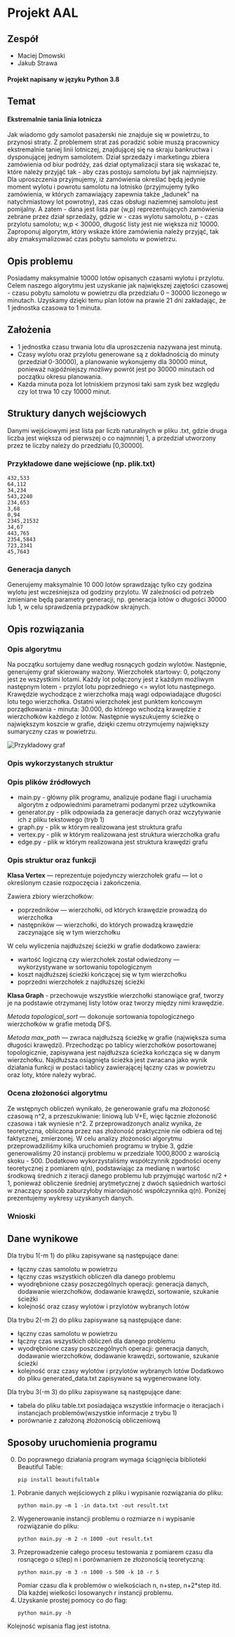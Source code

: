 # Projekt AAL

## Zespół
* Maciej Dmowski
* Jakub Strawa

#### Projekt napisany w języku Python 3.8

## Temat
#### Ekstremalnie tania linia lotnicza
Jak wiadomo gdy samolot pasażerski nie znajduje się w powietrzu, to przynosi straty. Z problemem strat zaś poradzić sobie muszą pracownicy ekstremalnie taniej linii lotniczej, znajdującej się na skraju bankructwa i dysponującej jednym samolotem. Dział sprzedaży i marketingu zbiera zamówienia od biur podróży, zaś dział optymalizacji stara się wskazać te, które należy przyjąć tak - aby czas postoju samolotu był jak najmniejszy.
Dla uproszczenia przyjmujemy, iż zamówienia określać będą jedynie moment wylotu i powrotu samolotu na lotnisko (przyjmujemy tylko zamówienia, w których zamawiający zapewnia także „ładunek” na natychmiastowy lot powrotny), zaś czas obsługi naziemnej samolotu jest pomijalny. A zatem - dana jest lista par (w,p) reprezentujących zamówienia zebrane przez dział sprzedaży, gdzie w - czas wylotu samolotu, p - czas przylotu samolotu; w,p < 30000, długość listy jest nie większa niż 10000. Zaproponuj algorytm, który wskaże które zamówienia należy przyjąć, tak aby zmaksymalizować czas pobytu samolotu w powietrzu.

## Opis problemu
Posiadamy maksymalnie 10000 lotów opisanych czasami wylotu i przylotu. Celem naszego algorytmu jest uzyskanie jak największej zajętości czasowej - czasu pobytu samolotu w powietrzu dla przedziału 0 – 30000 liczonego w minutach. Uzyskamy dzięki temu plan lotów na prawie 21 dni zakładając, że 1 jednostka czasowa to 1 minuta.

## Założenia
* 1 jednostka czasu trwania lotu dla uproszczenia nazywana jest minutą.
* Czasy wylotu oraz przylotu generowane są z dokładnością do minuty (przedział 0-30000), a planowanie wykonujemy dla 30000 minut, ponieważ najpóźniejszy możliwy powrót jest po 30000 minutach od początku okresu planowania. 
* Każda minuta poza lot lotniskiem przynosi taki sam zysk bez względu czy lot trwa 10 czy 10000 minut. 

## Struktury danych wejściowych
Danymi wejściowymi jest lista par liczb naturalnych w pliku .txt, gdzie druga liczba jest większa od pierwszej o co najmnniej 1, a przedział utworzony przez te liczby należy do przedziału [0,30000].

### Przykładowe dane wejściowe (np. plik.txt)
```
432,533
64,112
34,234
543,2240
234,653
3,68
0,94
2345,21532
34,67
443,765
2354,5843
723,2341
45,7643
```
### Generacja danych
Generujemy maksymalnie 10 000 lotów sprawdzając tylko czy godzina wylotu jest wcześniejsza od godziny przylotu.
W zależności od potrzeb zmieniane będą parametry generacji, np. generacja lotów o długości 30000 lub 1, w celu sprawdzenia przypadków skrajnych.

## Opis rozwiązania
### Opis algorytmu
Na początku sortujemy dane według rosnących godzin wylotów. Następnie, generujemy graf skierowany ważony. Wierzchołek startowy: 0, połączony jest ze wszystkimi lotami. Każdy lot połączony jest z każdym możliwym następnym lotem - przylot lotu poprzedniego <= wylot lotu następnego. Krawędzie wychodzące z wierzchołka mają wagi odpowiadające długości lotu tego wierzchołka. Ostatni wierzchołek jest punktem końcowym porządkowania - minuta: 30.000, do którego wchodzą krawędzie z wierzchołków każdego z lotów. Następnie wyszukujemy ścieżkę o największym koszcie w grafie, dzięki czemu otrzymujemy największy sumaryczny czas w powietrzu.

![Przykładowy graf](https://codimd.s3.shivering-isles.com/demo/uploads/upload_13ea6cff1295fc308ec3aca6fea71a18.png)

### Opis wykorzystanych struktur


### Opis plików źródłowych
* main.py - główny plik programu, analizuje podane flagi i uruchamia algorytm z odpowiednimi parametrami podanymi przez użytkownika
* generator.py - plik odpowiada za generacje danych oraz wczytywanie ich z pliku tekstowego (tryb 1)
* graph.py - plik w którym realizowana jest struktura grafu
* vertex.py -  plik w którym realizowana jest struktura wierzchołka grafu
* edge.py - plik w którym realizowana jest struktura krawędzi grafu

### Opis struktur oraz funkcji
**Klasa Vertex** — reprezentuje pojedynczy wierzchołek grafu — lot o określonym czasie rozpoczęcia i zakończenia.

Zawiera zbiory wierzchołków:
- poprzedników — wierzchołki, od których krawędzie prowadzą do wierzchołka
- następników — wierzchołki, do których prowadzą krawędzie zaczynające się w tym wierzchołku

W celu wyliczenia najdłuższej ścieżki w grafie dodatkowo zawiera:
- wartość logiczną czy wierzchołek został odwiedzony — wykorzystywane w sortowaniu topologicznym
- koszt najdłuższej ścieżki kończącej się w tym wierzchołku
- poprzedni wierzchołek z najdłuższej ścieżki

**Klasa Graph** - przechowuje wszystkie wierzchołki stanowiące graf, tworzy je na podstawie otrzymanej listy lotów oraz tworzy między nimi krawędzie.

*Metoda topological_sort* — dokonuje sortowania topologicznego wierzchołków w grafie metodą DFS.

*Metoda max_path* — zwraca najdłuższą ścieżkę w grafie (największa suma długości krawędzi).
Przechodząc po tablicy wierzchołków posortowanej topologicznie, zapisywana jest najdłuższa ścieżka kończąca się w danym wierzchołku. Najdłuższa osiągnięta ścieżka jest zwracana jako wynik działania funkcji w postaci tablicy zawierającej łączny czas w powietrzu oraz loty, które należy wybrać.



### Ocena złożoności algorytmu
Ze wstępnych obliczeń wynikało, że generowanie grafu ma złożoność czasową n^2, a przeszukiwanie: liniową lub V+E, więc łącznie złożoność czasowa i tak wyniesie n^2.
Z przeprowadzonych analiz wynika, że teoretyczna, obliczona przez nas złożoność praktycznie nie odbiera od tej faktycznej, zmierzonej.
W celu analizy złożoności algorytmu przeprowadziliśmy kilka uruchomień programu w trybie 3, gdzie generowaliśmy 20 instancji problemu w przedziale 1000,8000 z warością skoku - 500. Dodatkowo wykorzystaliśmy współczynnik zgodności oceny teoretycznej z pomiarem q(n), podstawiając za medianę n wartość środkową średnich z iteracji danego problemu lub przyjmująć wartość n/2 + 1, ponieważ obliczenie średniej arytmetycznej z dwóch sąsiednich wartości w znaczący sposób zaburzyłoby miarodajność współczynnika q(n). Poniżej prezentujemy wykresy uzyskanych danych.

### Wnioski



## Dane wynikowe
Dla trybu 1(-m 1) do pliku zapisywane są następujące dane:
- łączny czas samolotu w powietrzu
- łączny czas wszystkich obliczeń dla danego problemu
- wyodrębnione czasy poszczególnych operacji: generacja danych, dodawanie wierzchołków, dodawanie krawędzi, sortowanie, szukanie ścieżki
- kolejność oraz czasy wylotów i przylotów wybranych lotów

Dla trybu 2(-m 2) do pliku zapisywane są następujące dane:
- łączny czas samolotu w powietrzu
- łączny czas wszystkich obliczeń dla danego problemu
- wyodrębnione czasy poszczególnych operacji: generacja danych, dodawanie wierzchołków, dodawanie krawędzi, sortowanie, szukanie ścieżki
- kolejność oraz czasy wylotów i przylotów wybranych lotów
Dodatkowo do pliku generated_data.txt zapisywane są wygenerowane loty.

Dla trybu 3(-m 3) do pliku zapisywane są następujące dane:
- tabela do pliku table.txt posiadająca wszystkie informacje o iteracjach i instancjach problemów(wszystkie informacje z trybu 1)
- porównanie z założoną żłożonością obliczeniową

## Sposoby uruchomienia programu
0. Do poprawnego działania program wymaga ściągnięcia biblioteki Beautiful Table:
     ```
     pip install beautifultable
     ```
1. Pobranie danych wejściowych z pliku i wypisanie rozwiązania do pliku: 
     ```
     python main.py –m 1 -in data.txt -out result.txt
     ```
2. Wygenerowanie instancji problemu o rozmiarze n i wypisanie rozwiązanie do pliku: 
     ```
     python main.py -m 2 -n 1000 -out result.txt
     ```
3. Przeprowadzenie całego procesu testowania z pomiarem czasu dla rosnącego o s(tep) n i porównaniem ze złożonością teoretyczną: 
     ```
     python main.py -m 3 -n 1000 -s 500 -k 10 -r 5
     ```
    Pomiar czasu dla k problemów o wielkościach n, n+step, n+2*step itd. Dla każdej wielkości losowanych r instancji problemu.
4. Uzyskanie prostej pomocy co do flag:
    ```
    python main.py -h
    ```
Kolejność wpisania flag jest istotna.
